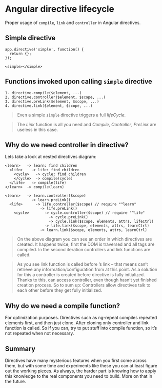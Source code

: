 Angular directive lifecycle
====


Proper usage of `compile`, `link` and `controller` in Angular directives.

Simple directive 
----
```
app.directive('simple', function() {
  return {};
});
```
```
<simple></simple>
```

Functions invoked upon calling `simple` directive
----

```
1. directive.compile($element, ...)
2. directive.controller($element, $scope, ...)
3. directive.preLink($element, $scope, ...)
4. directive.link($element, $scope, ...)
```
> Even a simple `simple` directive triggers a full *lifeCycle*.

> The *Link* function is all you need and *Compile*, *Controller*, *PreLink* are useless in this case.

Why do we need controller in directive?
----

Lets take a look at nested directives diagram:

```
<learn>   -> learn: find children
  <life>    -> life: find children
    <cycle>   -> cycle: find children
    </cycle>  -> compile(cycle)
  </life>   -> compile(life)
</learn>  -> compile(learn)

<learn>   -> learn.controller($scope)
            -> learn.preLink()
  <life>      -> life.controller($scope) // require "^learn"
                -> life.preLink()
    <cycle>       -> cycle.controller($scope) // require "^life"
                    -> cycle.preLink()
                    -> cycle.link($scope, elements, attrs, lifeCtrl)
                  -> life.link($scope, elements, attrs, learnCtrl)
                -> learn.link($scope, elements, attrs, learnCtrl)
```
> On the above diagram you can see an order in which directives are created. It happens twice, first the DOM is traversed and all tags are compiled. In the second iteration controllers and link functions are called.

> As you see <life> link function is called before <learn>’s link – that means <life> can’t retrieve any information/configuration from <learn> at this point. As a solution for this a controller is created before directive is fully initialized. Thanks to this, <life> can access <learn> controller, even though <learn> hasn’t yet finished creation process. So to sum up: Controllers allow directives talk to each other before they get fully initialized.


Why do we need a compile function?
----

For optimization purposes. Directives such as ng-repeat compiles repeated elements first, and then just clone. After cloning only controller and link function is called. So if you can, try to put stuff into compile function, so it’s not repeated when not necessary.

Summary
----
Directives have many mysterious features when you first come across them, but with some time and experiments like these you can at least figure out the working pieces. As always, the harder part is knowing how to apply this knowledge to the real components you need to build. More on that in the future.
